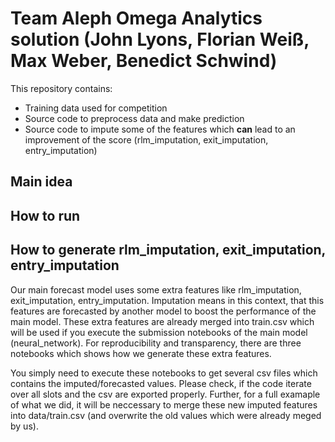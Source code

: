 # Team Aleph Omega Analytics solution (John Lyons, Florian Weiß, Max Weber, Benedict Schwind)

This repository contains:
- Training data used for competition
- Source code to preprocess data and make prediction
- Source code to impute some of the features which **can** lead to an improvement of the score (rlm_imputation, exit_imputation, entry_imputation)

## Main idea

## How to run

## How to generate rlm_imputation, exit_imputation, entry_imputation

Our main forecast model uses some extra features like rlm_imputation, exit_imputation, entry_imputation.
Imputation means in this context, that this features are forecasted by another model to boost the performance of the main model.
These extra features are already merged into train.csv which will be used if you execute the submission notebooks of the main model (neural_network).
For reproducibility and transparency, there are three notebooks which shows how we generate these extra features. 

You simply need to execute these notebooks to get several csv files which contains the imputed/forecasted values. 
Please check, if the code iterate over all slots and the csv are exported properly. Further, for a full examaple of what we did, 
it will be neccessary to merge these new imputed features into data/train.csv (and overwrite the old values which were already meged by us). 
